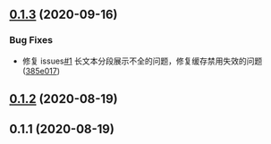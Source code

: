 ## [0.1.3](https://github.com/roojay520/bobplugin-google-translate/compare/v0.1.2...v0.1.3) (2020-09-16)


### Bug Fixes

* 修复 issues[#1](https://github.com/roojay520/bobplugin-google-translate/issues/1) 长文本分段展示不全的问题，修复缓存禁用失效的问题 ([385e017](https://github.com/roojay520/bobplugin-google-translate/commit/385e0175def739b0a39dad336cf0203ca4cea94c))



## [0.1.2](https://github.com/roojay520/bobplugin-google-translate/compare/v0.1.1...v0.1.2) (2020-08-19)



## 0.1.1 (2020-08-19)



